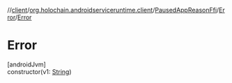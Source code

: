 //[client](../../../../index.md)/[org.holochain.androidserviceruntime.client](../../index.md)/[PausedAppReasonFfi](../index.md)/[Error](index.md)/[Error](-error.md)

# Error

[androidJvm]\
constructor(v1: [String](https://kotlinlang.org/api/core/kotlin-stdlib/kotlin/-string/index.html))